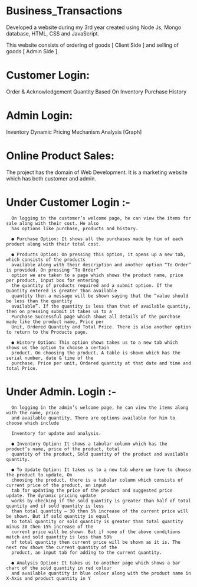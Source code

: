 # Business_Transactions

Developed a website during my 3rd year created using Node Js, Mongo database, HTML, CSS and JavaScript.

This website consists of ordering of goods [ Client Side ] and selling of goods [ Admin Side ].

# Customer Login:
  Order & Acknowledgement
  Quantity Based On Inventory
  Purchase History

# Admin Login:
  Inventory
  Dynamic Pricing Mechanism
  Analysis [Graph]

# Online Product Sales:
  The project has the domain of Web Development. It is a marketing website which has both customer
  and admin.

# Under Customer Login :-
      On logging in the customer’s welcome page, he can view the items for sale along with their cost. He also
      has options like purchase, products and history.
    
      ● Purchase Option: It shows all the purchases made by him of each product along with their total cost.
      
      ● Products Option: On pressing this option, it opens up a new tab, which consists of the products
      available along with their description and another option “To Order” is provided. On pressing “To Order”
      option we are taken to a page which shows the product name, price per product, input box for entering
      the quantity of products required and a submit option. If the Quantity entered is greater than available
      quantity then a message will be shown saying that the “value should be less than the quantity
      available”. If the quantity is less than that of available quantity, then on pressing submit it takes us to a
      Purchase Successful page which shows all details of the purchase made like the product name, Price per
      Unit, Ordered Quantity and Total Price. There is also another option to return to the Products page.
      
      ● History Option: This option shows takes us to a new tab which shows us the option to choose a certain
      product. On choosing the product, A table is shown which has the serial number, date & time of the
      purchase, Price per unit, Ordered quantity at that date and time and total Price.

# Under Admin. Login :-

      On logging in the admin’s welcome page, he can view the items along with the name, price
      and available quantity. There are options available for him to choose which include
      
      Inventory for update and analysis.
      
      ● Inventory Option: It shows a tabular column which has the product’s name, price of the product, total
      quantity of the product, Sold quantity of the product and available quantity.
      
      ● To Update Option: It takes us to a new tab where we have to choose the product to update, On
      choosing the product, there is a tabular column which consists of current price of the product, an input
      tab for updating the price of the product and suggested price update. The dynamic pricing update
      works by checking if the sold quantity is greater than half of total quantity and if sold quantity is less
      than total quantity – 30 then 5% increase of the current price will be shown. But if sold quantity is equal
      to total quantity or sold quantity is greater than total quantity minus 30 then 15% increase of the
      current price will be shown. But if none of the above conditions match and sold quantity is less than 50%
      of total quantity then current price will be shown as it is. The next row shows the current quantity of the
      product, an input tab for adding to the current quantity.
      
      ● Analysis Option: It takes us to another page which shows a bar chart of the sold quantity in red colour
      and available quantity in blue colour along with the product name in X-Axis and product quantity in Y
